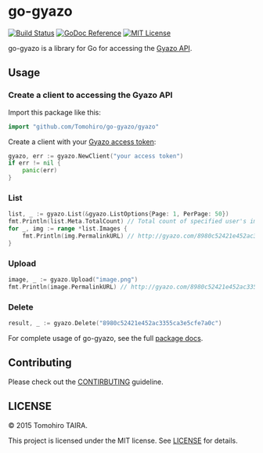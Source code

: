 go-gyazo
================================================================================

[![Build Status](https://img.shields.io/travis/Tomohiro/go-gyazo.svg?style=flat-square)](https://travis-ci.org/Tomohiro/go-gyazo)
[![GoDoc Reference](http://img.shields.io/badge/godoc-reference-blue.svg?style=flat-square)](https://godoc.org/github.com/Tomohiro/go-gyazo/gyazo)
[![MIT License](http://img.shields.io/badge/license-MIT-blue.svg?style=flat-square)](https://github.com/Tomohiro/go-gyazo/blob/master/LICENSE)

go-gyazo is a library for Go for accessing the [Gyazo API](https://gyazo.com/api).


Usage
--------------------------------------------------------------------------------

### Create a client to accessing the Gyazo API

Import this package like this:

```go
import "github.com/Tomohiro/go-gyazo/gyazo"
```

Create a client with your [Gyazo access token](https://gyazo.com/oauth/applications):

```go
gyazo, err := gyazo.NewClient("your access token")
if err != nil {
	panic(err)
}
```

### List

```go
list, _ := gyazo.List(&gyazo.ListOptions{Page: 1, PerPage: 50})
fmt.Println(list.Meta.TotalCount) // Total count of specified user's images
for _, img := range *list.Images {
	fmt.Println(img.PermalinkURL) // http://gyazo.com/8980c52421e452ac3355ca3e5cfe7a0c
}
```

### Upload

```go
image, _ := gyazo.Upload("image.png")
fmt.Println(image.PermalinkURL) // http://gyazo.com/8980c52421e452ac3355ca3e5cfe7a0c
```

### Delete

```go
result, _ := gyazo.Delete("8980c52421e452ac3355ca3e5cfe7a0c")
```

For complete usage of go-gyazo, see the full [package docs](https://godoc.org/github.com/Tomohiro/go-gyazo/gyazo).


Contributing
--------------------------------------------------------------------------------

Please check out the [CONTIRBUTING](CONTRIBUTING.md) guideline.


LICENSE
--------------------------------------------------------------------------------

&copy; 2015 Tomohiro TAIRA.

This project is licensed under the MIT license. See [LICENSE](LICENSE) for details.
